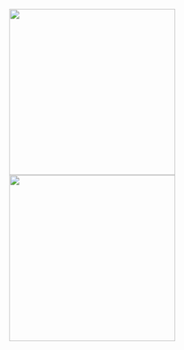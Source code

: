 <img src="https://user-images.githubusercontent.com/40716367/154971688-9de75969-78c1-4630-9150-635dd94032f5.PNG" width="300"><img src="https://user-images.githubusercontent.com/40716367/154971667-428fd066-fb43-4acf-954c-f69160a47a64.PNG" width="300">
